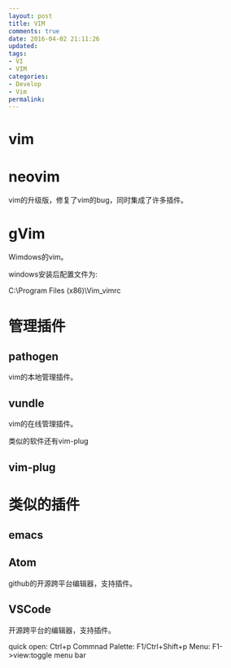 ```yaml
---
layout: post
title: VIM
comments: true
date: 2016-04-02 21:11:26
updated:
tags:
- VI
- VIM
categories:
- Develop
- Vim
permalink:
---
```


# vim

# neovim

vim的升级版，修复了vim的bug，同时集成了许多插件。

# gVim

Wimdows的vim。

windows安装后配置文件为:

C:\Program Files (x86)\Vim\_vimrc

# 管理插件

## pathogen

vim的本地管理插件。

## vundle

vim的在线管理插件。

类似的软件还有vim-plug

## vim-plug

# 类似的插件

## emacs

## Atom

github的开源跨平台编辑器，支持插件。

## VSCode

开源跨平台的编辑器，支持插件。

quick open: Ctrl+p
Commnad Palette: F1/Ctrl+Shift+p
Menu: F1->view:toggle menu bar

